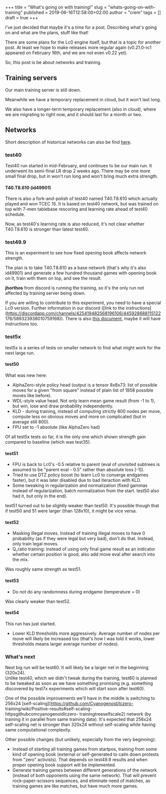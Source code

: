 +++
title = "What's going on with training!"
slug = "whats-going-on-with-training"
published = 2019-06-16T12:58:00+02:00
author = "crem"
tags = []
draft = true
+++

I've just decided that maybe it's a time for a post. Describing what's going
on and what are the plans, stuff like that!

There are some plans for the Lc0 engine itself, but that is a topic for
another post. At least we hope to make releases more regular again
(v0.21.0-rc1 appeared on February 16th, and we are not even v0.22 yet).

So, this post is be about networks and training.

## Training servers

Our main training server is still down.

Meanwhile we have a temporary replacement in cloud, but it won't last long.

We also have a longer-term temporary replacement (also in cloud), where we are
migrating to right now, and it should last for a month or two.

## Networks

Short description of historical networks can also be find
[here](https://github.com/LeelaChessZero/lc0/wiki/Project-History).

### test40

Test40 run started in mid-February, and continues to be our main run. It
underwent its semi-final LR drop 2 weeks ago. There may be one more small
final drop, but in won't run long and won't bring much extra strength.

####  **T40.T8.610 (id49901)**

There is also a fork-and-polish of test40 named T40.T8.610 which actually
played and won TCEC 15. It is based on test40 network, but was trained on top
with 7-men tablebase rescoring and learning rate ahead of test40 schedule.

Now, as test40's learning rate is also reduced, it's not clear whether
T40.T8.610 is stronger than latest test40.

### test49.9

This is an experiment to see how fixed opening book affects network strength.

The plan is to take T40.T8.610 as a base network (that's why it's also
id49901) and generate a few hundred thousand games with opening book on it,
train with them on top, and see the result.

 **jhorthos** from discord is running the training, so it's the only run not
affected by training server being down.

If you are willing to contribute to this experiment, you need to have a
special Lc0 version. Further information in our discord ([link to the
instructions](https://discordapp.com/channels/425419482568196106/445928688115122
176/589323938010759168)).
There is also [this document](http://lc0.org/test49.9), maybe it will have
instructions too.

### test5x

test5x is a series of tests on smaller network to find what might work for the
next large run.

#### test50

What was new here:

  * AlphaZero-style policy head (output is a tensor 8x8x73: list of possible 
moves for a given "from square" instead of plain list of 1858 possible moves 
like before).
  * WDL-style value head. Not only learn mean game result (from -1 to 1), but 
win, lose and draw probability independently.
  * KLD - during training, instead of computing strictly 800 nodes per move, 
compute less on obvious moves and more on complicated (but in average still 
800).
  * FPU set to -1 absolute (like AlphaZero had)

Of all test5x tests so far, it is the only one which shown strength gain
compared to baseline (which was test35).

#### test51

  * FPU is back to Lc0's -0.5 relative to parent (eval of unvisited subtrees is 
assumed to be "parent eval - 0.5" rather than absolute loss [-1]).
  * Tried to use DTZ policy boost (to learn Lc0 to converge endgames faster), 
but it was later disabled due to bad iteraction with KLD.
  * Some tweaking in regularization and normalization (fixed gammas instead of 
regularization, batch normalization from the start. test50 also had it, but 
only in the end).

test51 turned out to be slightly weaker than test50. It's possible though that
if test50 and 51 were larger (than 128x10), it might be vice versa.

#### test52

  * Masking illegal moves. Instead of training illegal moves to have 0 
probability (as if they were legal but very bad), don't do that. Instead, only 
train legal moves.
  * Q_ratio training: instead of using only final game result as an indicator 
whether certain position is good, also add move eval after search into the mix.

Was roughly same strength as test51.

#### test53

  * Do not do any randomness during endgame (temperature = 0)

Was clearly weaker than test52.

#### test54

This run has just started.

  * Lower KLD thresholds more aggressively. Average number of nodes per move 
will likely be increased too (that's how I was told it works, lower thresholds 
means larger average number of nodes).

### What's next

Next big run will be test60. It will likely be a larger net in the beginning
(320x24).  
Unlike test40, which we didn't tweak during the training, test60 is planned to
be tweaked as soon as we have something promising (e.g. something discovered
by test7x experiments which will start soon after test60).

One of the possible improvements we'll have in the middle is switching to
256x24 [self-scaling](https://github.com/Cyanogenoid/lczero-
training/wiki/Positive-results#self-scaling-httpsgithubcomcyanogenoidlczero-
trainingtreeselfscale2) network (by training it in parallel from same training
data). It's expected that 256x24 self-scaling net is stronger than 320x24
without self-scaling while having same computational complexity.

Other possible changes (but unlikely, especially from the very beginning):

  * Instead of starting all training games from startpos, training from some 
kind of opening book (external or self-generated to calm down protests from 
"zero" activists). That depends on test49.9 results and when proper opening 
book support will be implemented.
  * Generate training games between different generations of the network 
(instead of both opponents using the same network). That will prevent 
rock-paper-scissors sequences, and eliminate need of matches, as training games 
are like matches, but have much more games.
